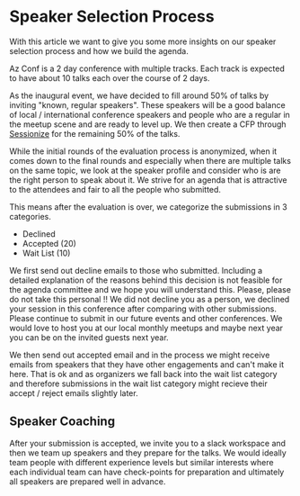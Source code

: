 # Speaker Selection Process

With this article we want to give you some more insights on our speaker selection process and how we build the agenda.

Az Conf is a 2 day conference with multiple tracks. Each track is expected to have about 10 talks each over the course of 2 days.

As the inaugural event, we have decided to fill around 50% of talks by inviting "known, regular speakers". These speakers will be a good balance of local / international conference speakers and people who are a regular in the meetup scene and are ready to level up. We then create a CFP through [Sessionize](https://sessionize.com) for the remaining 50% of the talks.

While the initial rounds of the evaluation process is anonymized, when it comes down to the final rounds and especially when there are multiple talks on the same topic, we look at the speaker profile and consider who is are the right person to speak about it. We strive for an agenda that is attractive to the attendees and fair to all the people who submitted.

This means after the evaluation is over, we categorize the submissions in 3 categories.

- Declined
- Accepted (20)
- Wait List (10)

We first send out decline emails to those who submitted. Including a detailed explanation of the reasons behind this decision is not feasible for the agenda committee and we hope you will understand this. Please, please do not take this personal !! We did not decline you as a person, we declined your session in this conference after comparing with other submissions. Please continue to submit in our future events and other conferences. We would love to host you at our local monthly meetups and maybe next year you can be on the invited guests next year.

We then send out accepted email and in the process we might receive emails from speakers that they have other engagements and can't make it here. That is ok and as organizers we fall back into the wait list category and therefore submissions in the wait list category might recieve their accept / reject emails slightly later.

## Speaker Coaching

After your submission is accepted, we invite you to a slack workspace and then we team up speakers and they prepare for the talks. We would ideally team people with different experience levels but similar interests where each individual team can have check-points for preparation and ultimately all speakers are prepared well in advance.
